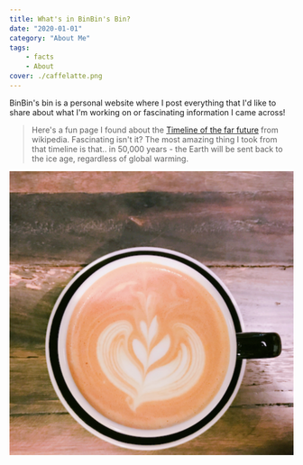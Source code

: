 ```yaml
---
title: What's in BinBin's Bin?
date: "2020-01-01"
category: "About Me"
tags:
    - facts
    - About
cover: ./caffelatte.png
---
```


BinBin's bin is a personal website where I post everything that I'd like to share about what I'm working on or fascinating information I came across!

> Here's a fun page I found about the [Timeline of the far future](https://en.wikipedia.org/wiki/Timeline_of_the_far_future) from wikipedia. Fascinating isn't it? The most amazing thing I took from that timeline is that.. in 50,000 years - the Earth will be sent back to the ice age, regardless of global warming.


![caffelatte](./caffelatte.png)
